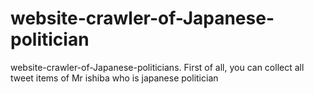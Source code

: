 # website-crawler-of-Japanese-politician
website-crawler-of-Japanese-politicians. First of all, you can collect all tweet items of Mr ishiba who is japanese politician
